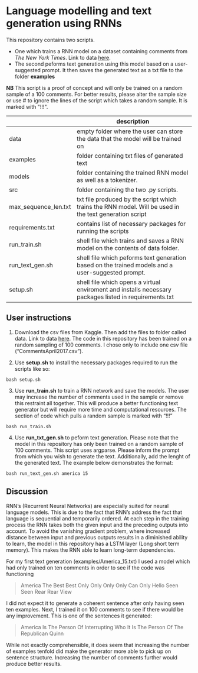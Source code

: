 # Language modelling and text generation using RNNs

This repository contains two scripts. 
- One which trains a RNN model on a dataset containing comments from *The New York Times*. Link to data [here](https://www.kaggle.com/datasets/aashita/nyt-comments).  
- The second peforms text generation using this model based on a user-suggested prompt. It then saves the generated text as a txt file to the folder **examples**

**NB** This script is a proof of concept and will only be trained on a random sample of a 100 comments. For better results, please alter the sample size or use # to ignore the lines of the script which takes a random sample. It is marked with "!!!".

| | description |
| --- | --- | 
| data | empty folder where the user can store the data that the model will be trained on |
| examples | folder containing txt files of generated text | 
| models | folder containing the trained RNN model as well as a tokenizer. |
| src | folder containing the two .py scripts. | 
| max_sequence_len.txt | txt file produced by the script which trains the RNN model. Will be used in the text generation script |
| requirements.txt | contains list of necessary packages for running the scripts |
| run_train.sh | shell file which trains and saves a RNN model on the contents of data folder. |
| run_text_gen.sh | shell file which peforms text generation based on the trained models and a user-suggested prompt. |
| setup.sh | shell file which opens a virtual enviroment and installs necessary packages listed in requirements.txt |

## User instructions
1. Download the csv files from Kaggle. Then add the files to folder called data.
Link to data [here](https://www.kaggle.com/datasets/aashita/nyt-comments). The code in this repository has been trained on a random sampling of 100 comments. I chose only to include one csv file (“CommentsApril2017.csv”).

2. Use **setup.sh** to install the necessary packages required to run the scripts like so: 

`bash setup.sh`

3. Use **run_train.sh** to train a RNN network and save the models. The user may increase the number of comments used in the sample or remove this restraint all together. This will produce a better functioning text generator but will require more time and computational resources. The section of code which pulls a random sample is marked with “!!!”

`bash run_train.sh`

4. Use **run_txt_gen.sh** to peform text generation. Please note that the model in this repository has only been trained on a random sample of 100 comments. 
This script uses argparse. Please inform the prompt from which you wish to generate the text. Additionally, add the lenght of the generated text. The example below demonstrates the format: 

`bash run_text_gen.sh america 15`

## Discussion

RNN’s (Recurrent Neural Networks) are especially suited for neural language models. This is due to the fact that RNN’s address the fact that language is sequential and temporarily ordered. At each step in the training process the RNN takes both the given input and the preceding outputs into account. To avoid the vanishing gradient problem, where increased distance between input and previous outputs results in a diminished ability to learn, the model in this repository has a LSTM layer (Long short term memory). This makes the RNN able to learn long-term dependencies.

For my first text generation (examples/America_15.txt) I used a model which had only trained on ten comments in order to see if the code was functioning 

>America The Best Best Only Only Only Only Can Only Hello Seen Seen Rear Rear View

I did not expect it to generate a coherent sentence after only having seen ten examples. Next, I trained it on 100 comments to see if there would be any improvement. This is one of the sentences it generated: 

>America Is The Person Of Interrupting Who It Is The Person Of The Republican Quinn

While not exactly comprehensible, it does seem that increasing the number of examples tenfold did make the generator more able to pick up on sentence structure. Increasing the number of comments further would produce better results.

